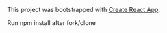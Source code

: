 This project was bootstrapped with [Create React App](https://github.com/facebook/create-react-app).

Run npm install after fork/clone
